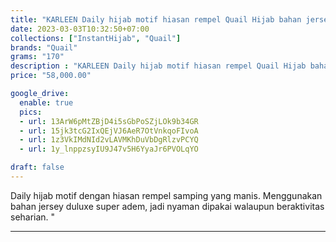 ```yaml
---
title: "KARLEEN Daily hijab motif hiasan rempel Quail Hijab bahan jersey"
date: 2023-03-03T10:32:50+07:00
collections: ["InstantHijab", "Quail"]
brands: "Quail"
grams: "170"
description : "KARLEEN Daily hijab motif hiasan rempel Quail Hijab bahan jersey"
price: "58,000.00"

google_drive:
  enable: true
  pics:
  - url: 13ArW6pMtZBjD4i5sGbPoSZjLOk9b34GR
  - url: 15jk3tcG2IxQEjVJ6AeR7OtVnkqoFIvoA
  - url: 1z3VkIMdNId2vLAVMKhDuVbDgRlzvPCYQ
  - url: 1y_lnppzsyIU9J47v5H6YyaJr6PVOLqYO

draft: false
---
```


Daily hijab motif dengan hiasan rempel samping yang manis. Menggunakan bahan jersey duluxe super adem, jadi nyaman dipakai walaupun beraktivitas seharian. "

---------    
 
